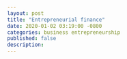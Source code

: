 ```yaml
---
layout: post
title: "Entrepreneurial finance"
date: 2020-01-02 03:19:00 -0800
categories: business entrepreneurship
published: false
description:
---
```



